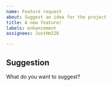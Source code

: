 ```yaml
---
name: Feature request
about: Suggest an idea for the project
title: A new feature!
labels: enhancement
assignees: JustHm228

---
```


## Suggestion

What do you want to suggest?

